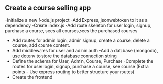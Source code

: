 ## Create a course selling app

-Initialize a new Node.js project
-Add Express, jsonwebtoken to it as a dependency
-Create index.js
-Add route skeleton for user login, signup, purchase a course, sees all courses,sees the purchased courses 
- Add routes for admin login, admin signup, create a course, delete a course, add course content.
- Add middlewares for user and admin auth
-Add a database (mongodb), use dotenv to store the database connection string
- Define the schema for User, Admin, Course, Purchase
-Complete the routes for user login, signup, purchase a course, see course 
(Extra points - Use express routing to better structure your routes)
- Create the frontend